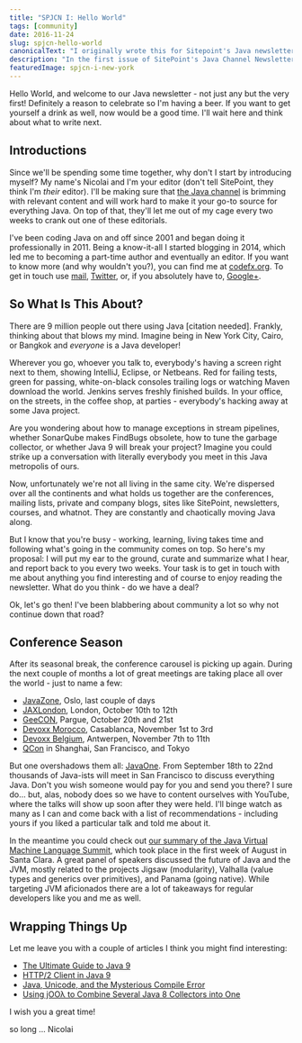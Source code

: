 ```yaml
---
title: "SPJCN I: Hello World"
tags: [community]
date: 2016-11-24
slug: spjcn-hello-world
canonicalText: "I originally wrote this for Sitepoint's Java newsletter, but this issue never got published online."
description: "In the first issue of SitePoint's Java Channel Newsletter (September 9th 2016) I babble about community and conferences."
featuredImage: spjcn-i-new-york
---
```


Hello World, and welcome to our Java newsletter - not just any but the very first!
Definitely a reason to celebrate so I'm having a beer.
If you want to get yourself a drink as well, now would be a good time.
I'll wait here and think about what to write next.

## Introductions

Since we'll be spending some time together, why don't I start by introducing myself?
My name's Nicolai and I'm your editor (don't tell SitePoint, they think I'm *their* editor).
I'll be making sure that [the Java channel](https://sitepoint.com/java) is brimming with relevant content and will work hard to make it your go-to source for everything Java.
On top of that, they'll let me out of my cage every two weeks to crank out one of these editorials.

I've been coding Java on and off since 2001 and began doing it professionally in 2011.
Being a know-it-all I started blogging in 2014, which led me to becoming a part-time author and eventually an editor.
If you want to know more (and why wouldn't you?), you can find me at [codefx.org](http://codefx.org).
To get in touch use [mail](mailto:nicolai.parlog@sitepoint.com), [Twitter](https://twitter.com/nipafx), or, if you absolutely have to, [Google+](https://google.com/+NicolaiParlog).

## So What Is This About?

There are 9 million people out there using Java \[citation needed\].
Frankly, thinking about that blows my mind.
Imagine being in New York City, Cairo, or Bangkok and *everyone* is a Java developer!

Wherever you go, whoever you talk to, everybody's having a screen right next to them, showing IntelliJ, Eclipse, or Netbeans.
Red for failing tests, green for passing, white-on-black consoles trailing logs or watching Maven download the world.
Jenkins serves freshly finished builds.
In your office, on the streets, in the coffee shop, at parties - everybody's hacking away at some Java project.

Are you wondering about how to manage exceptions in stream pipelines, whether SonarQube makes FindBugs obsolete, how to tune the garbage collector, or whether Java 9 will break your project?
Imagine you could strike up a conversation with literally everybody you meet in this Java metropolis of ours.

Now, unfortunately we're not all living in the same city.
We're dispersed over all the continents and what holds us together are the conferences, mailing lists, private and company blogs, sites like SitePoint, newsletters, courses, and whatnot.
They are constantly and chaotically moving Java along.

But I know that you're busy - working, learning, living takes time and following what's going in the community comes on top.
So here's my proposal: I will put my ear to the ground, curate and summarize what I hear, and report back to you every two weeks.
Your task is to get in touch with me about anything you find interesting and of course to enjoy reading the newsletter.
What do you think - do we have a deal?

Ok, let's go then!
I've been blabbering about community a lot so why not continue down that road?

## Conference Season

After its seasonal break, the conference carousel is picking up again.
During the next couple of months a lot of great meetings are taking place all over the world - just to name a few:

-   [JavaZone](https://javazone.no/), Oslo, last couple of days
-   [JAXLondon](https://jaxlondon.com/), London, October 10th to 12th
-   [GeeCON](http://www.geecon.org/), Pargue, October 20th and 21st
-   [Devoxx Morocco](https://www.devoxx.ma/), Casablanca, November 1st to 3rd
-   [Devoxx Belgium](https://www.devoxx.be/), Antwerpen, November 7th to 11th
-   [QCon](http://www.qconferences.com/) in Shanghai, San Francisco, and Tokyo

But one overshadows them all: [JavaOne](https://www.oracle.com/javaone/index.html).
From September 18th to 22nd thousands of Java-ists will meet in San Francisco to discuss everything Java.
Don't you wish someone would pay for you and send you there?
I sure do... but, alas, nobody does so we have to content ourselves with YouTube, where the talks will show up soon after they were held.
I'll binge watch as many as I can and come back with a list of recommendations - including yours if you liked a particular talk and told me about it.

In the meantime you could check out [our summary of the Java Virtual Machine Language Summit](https://www.sitepoint.com/jvmls-2016/), which took place in the first week of August in Santa Clara.
A great panel of speakers discussed the future of Java and the JVM, mostly related to the projects Jigsaw (modularity), Valhalla (value types and generics over primitives), and Panama (going native).
While targeting JVM aficionados there are a lot of takeaways for regular developers like you and me as well.

## Wrapping Things Up

Let me leave you with a couple of articles I think you might find interesting:

-   [The Ultimate Guide to Java 9](https://www.sitepoint.com/ultimate-guide-to-java-9/)
-   [HTTP/2 Client in Java 9](https://getpocket.com/redirect?url=http%3A%2F%2Fblog.oio.de%2F2016%2F08%2F24%2Fhttp2-client-java-9%2F&formCheck=887e26de4268d0ee02dc2a1e9f0a9833)
-   [Java, Unicode, and the Mysterious Compile Error](https://www.sitepoint.com/java-unicode-mysterious-compile-error/)
-   [Using jOOλ to Combine Several Java 8 Collectors into One](https://blog.jooq.org/2016/08/29/using-joo%CE%BB-to-combine-several-java-8-collectors-into-one/)

I wish you a great time!

so long ... Nicolai
